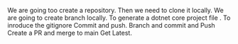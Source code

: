 We are going too create a repository.
Then we need to clone it locally.
We are going to create branch locally.
To generate a dotnet core project file .
To inroduce the gitignore
Commit and push.
Branch and commit and Push
Create a PR and merge to main
Get Latest.
